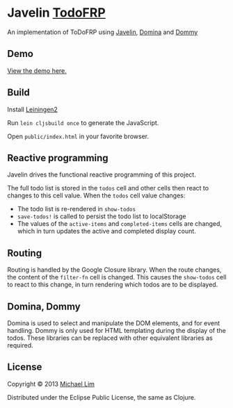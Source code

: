 # Javelin [TodoFRP](https://github.com/lynaghk/todoFRP)

An implementation of ToDoFRP using [Javelin](https://github.com/tailrecursion/javelin), 
[Domina](https://github.com/levand/domina) and [Dommy](https://github.com/Prismatic/dommy)

## Demo

[View the demo here.](http://priornix.github.com/todoFRP/todo/javelin/public/index.html)

## Build

Install [Leiningen2](https://github.com/technomancy/leiningen)

Run `lein cljsbuild once` to generate the JavaScript.

Open `public/index.html` in your favorite browser.

## Reactive programming

Javelin drives the functional reactive programming of this project.

The full todo list is stored in the `todos` cell and other cells then react
to changes to this cell value. When the `todos` cell value changes: 

* The todo list is re-rendered in `show-todos`
* `save-todos!` is called to persist the todo list to localStorage
* The values of the `active-items` and `completed-items`
  cells are changed, which in turn updates the active and completed
  display count.

## Routing

Routing is handled by the Google Closure library. When the route
changes, the content of the `filter-fn` cell is changed. This causes the 
`show-todos` cell to react to this change, in turn rendering which 
todos are to be displayed.

## Domina, Dommy

Domina is used to select and manipulate the DOM elements, and for
event handling. Dommy is only used for HTML templating during the
display of the todos. These libraries can be replaced with other
equivalent libraries as required.

## License

Copyright © 2013 [Michael Lim](http://github.com/priornix)

Distributed under the Eclipse Public License, the same as Clojure.
